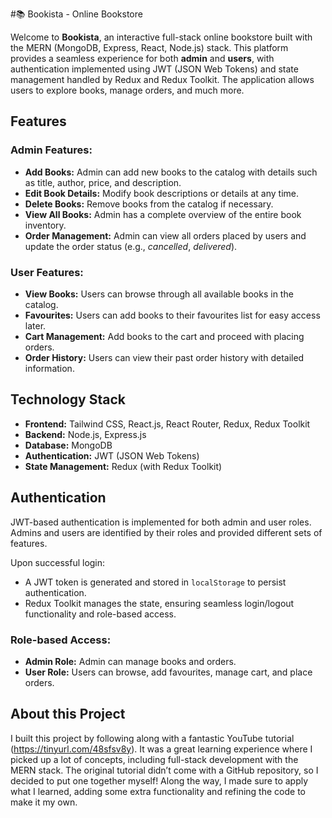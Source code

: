 #📚 Bookista - Online Bookstore

Welcome to **Bookista**, an interactive full-stack online bookstore built with the MERN (MongoDB, Express, React, Node.js) stack. This platform provides a seamless experience for both **admin** and **users**, with authentication implemented using JWT (JSON Web Tokens) and state management handled by Redux and Redux Toolkit. The application allows users to explore books, manage orders, and much more.

## Features

### Admin Features:
- **Add Books:** Admin can add new books to the catalog with details such as title, author, price, and description.
- **Edit Book Details:** Modify book descriptions or details at any time.
- **Delete Books:** Remove books from the catalog if necessary.
- **View All Books:** Admin has a complete overview of the entire book inventory.
- **Order Management:** Admin can view all orders placed by users and update the order status (e.g., *cancelled*, *delivered*).

### User Features:
- **View Books:** Users can browse through all available books in the catalog.
- **Favourites:** Users can add books to their favourites list for easy access later.
- **Cart Management:** Add books to the cart and proceed with placing orders.
- **Order History:** Users can view their past order history with detailed information.
  
## Technology Stack

- **Frontend:** Tailwind CSS, React.js, React Router, Redux, Redux Toolkit
- **Backend:** Node.js, Express.js
- **Database:** MongoDB
- **Authentication:** JWT (JSON Web Tokens)
- **State Management:** Redux (with Redux Toolkit)
  
## Authentication
JWT-based authentication is implemented for both admin and user roles. Admins and users are identified by their roles and provided different sets of features.

Upon successful login:
- A JWT token is generated and stored in `localStorage` to persist authentication.
- Redux Toolkit manages the state, ensuring seamless login/logout functionality and role-based access.

### Role-based Access:
- **Admin Role:** Admin can manage books and orders.
- **User Role:** Users can browse, add favourites, manage cart, and place orders.

## About this Project

I built this project by following along with a fantastic YouTube tutorial (https://tinyurl.com/48sfsv8y). It was a great learning experience where I picked up a lot of concepts, including full-stack development with the MERN stack.
The original tutorial didn’t come with a GitHub repository, so I decided to put one together myself! Along the way, I made sure to apply what I learned, adding some extra functionality and refining the code to make it my own.
  
